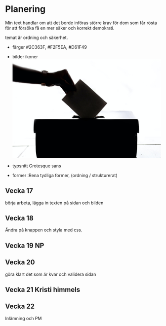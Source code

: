 # Planering

Min text handlar om att det borde införas större krav för dom som får rösta för att försöka få en mer säker och korrekt demokrati.

temat är ordning och säkerhet.

* färger
 #2C363F, #F2F5EA, #D61F49

* bilder ikoner
![voting](/img/Kampanj.jpg)
* typsnitt
Grotesque sans

* former
:Rena tydliga former, (ordning / strukturerat)


## Vecka 17
börja arbeta, lägga in texten på sidan och bilden


## Vecka 18
Ändra på knappen och styla med css.


## Vecka 19 NP


## Vecka 20
göra klart det som är kvar och validera sidan


## Vecka 21 Kristi himmels




## Vecka 22 

Inlämning och PM




